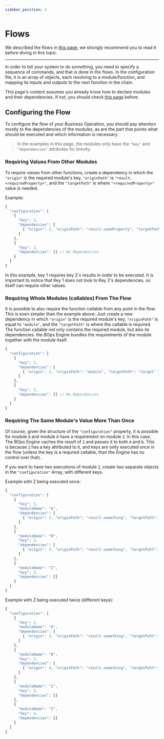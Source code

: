 ```yaml
---
sidebar_position: 3
---
```


# Flows
We described the flows in [this page](../../../architecture/flows), we strongly recommend you to read it before diving in this topic.

---

In order to tell your system to do something, you need to specify a sequence of commands, and that is done in the flows. In the configuration file, it is an array of objects, each resolving to a module/function, and mapping its inputs and outputs to the next function in the chain.

This page's content assumes you already know how to declare modules and their dependencies. If not, you should check [this page](../bops-configuration) before.

## Configuring the Flow
To configure the flow of your Business Operation, you should pay attention mostly to the dependencies of the modules, as are the part that points what should be executed and which information is necessary.

> In the examples in this page, the modules only have the `"key"` and `"dependencies"` attributes for brevity.

### Requiring Values From Other Modules
To require values from other functions, create a dependency in which the `"origin"` is the required module's key, `"originPath"` is `"result.<requiredProperty>"`, and the `"targetPath"` is where `"<requiredProperty>"` value is needed.

Example:
```javascript
{
  "configuration": [
    {
      "key": 1,
      "dependencies": [
        { "origin": 2, "originPath": "result.someProperty", "targetPath": "target" }
      ]
    },
    {
      "key": 2,
      "dependencies": [] // No Dependencies
    }
  ]
}
```
In this example, key 1 requires key 2's results in order to be executed. It is important to notice that Key 1 does not look to Key 2's dependencies, so itself can require other values.

### Requiring Whole Modules (callables) From The Flow
It is possible to also require the function callable from any point in the flow. This is even simpler than the example above: Just create a new dependency in which `"origin"` is the required module's key, `"originPath"` is equal to `"module"`, and the `"targetPath"` is where the callable is required. The function callable not only contains the required module, but also its dependencies. the BOps Engine bundles the requirements of the module together with the module itself.

```javascript
{
  "configuration": [
    {
      "key": 1,
      "dependencies": [
        { "origin": 2, "originPath": "module", "targetPath": "target" }
      ]
    },
    {
      "key": 2,
      "dependencies": [] // No Dependencies
    }
  ]
}
```

### Requiring The Same Module's Value More Than Once
Of course, given the structure of the `"configuration"` property, it is possible for module `A` and module `B` have a requirement on module `Z`. In this case, The BOps Engine caches the result of `Z` and passes it to both `A` and `B`. This is because `Z` has a key attributed to it, and keys are onlly executed once in the flow (unless the key is a required callable, than the Engine has no control over that).

If you want to have two executions of module `Z`, create two separate objects in the `"configuration"` Array, with different keys.

Example with Z being executed once:
```javascript
{
  "configuration": [
    {
      "key": 1,
      "moduleName": "A",
      "dependencies": [
        { "origin": 3, "originPath": "result.something", "targetPath": "target" }
      ]
    },
    {
      "moduleName": "B",
      "key": 2,
      "dependencies": [
        { "origin": 3, "originPath": "result.something", "targetPath": "target" }
      ]
    },
    {
      "moduleName": "Z",
      "key": 3,
      "dependencies": []
    }
  ]
}
```

Example with Z being executed twice (different keys): 
```javascript
{
  "configuration": [
    {
      "key": 1,
      "moduleName": "A",
      "dependencies": [
        { "origin": 3, "originPath": "result.something", "targetPath": "target" }
      ]
    },
    {
      "moduleName": "B",
      "key": 2,
      "dependencies": [
        { "origin": 4, "originPath": "result.something", "targetPath": "target" }
      ]
    },
    {
      "moduleName": "Z",
      "key": 3,
      "dependencies": []
    },
    {
      "moduleName": "Z",
      "key": 4,
      "dependencies": []
    }
  ]
}
```